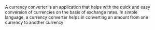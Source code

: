 A currency converter is an application that helps with the quick and easy conversion of currencies on the basis of exchange rates. In simple language, a currency converter helps in converting an amount from one currency to another currency
